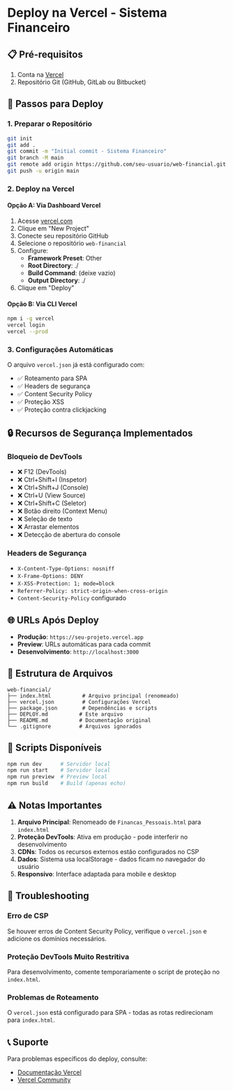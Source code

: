 # Deploy na Vercel - Sistema Financeiro

## 📋 Pré-requisitos

1. Conta na [Vercel](https://vercel.com)
2. Repositório Git (GitHub, GitLab ou Bitbucket)

## 🚀 Passos para Deploy

### 1. Preparar o Repositório
```bash
git init
git add .
git commit -m "Initial commit - Sistema Financeiro"
git branch -M main
git remote add origin https://github.com/seu-usuario/web-financial.git
git push -u origin main
```

### 2. Deploy na Vercel

#### Opção A: Via Dashboard Vercel
1. Acesse [vercel.com](https://vercel.com)
2. Clique em "New Project"
3. Conecte seu repositório GitHub
4. Selecione o repositório `web-financial`
5. Configure:
   - **Framework Preset**: Other
   - **Root Directory**: ./
   - **Build Command**: (deixe vazio)
   - **Output Directory**: ./
6. Clique em "Deploy"

#### Opção B: Via CLI Vercel
```bash
npm i -g vercel
vercel login
vercel --prod
```

### 3. Configurações Automáticas

O arquivo `vercel.json` já está configurado com:
- ✅ Roteamento para SPA
- ✅ Headers de segurança
- ✅ Content Security Policy
- ✅ Proteção XSS
- ✅ Proteção contra clickjacking

## 🔒 Recursos de Segurança Implementados

### Bloqueio de DevTools
- ❌ F12 (DevTools)
- ❌ Ctrl+Shift+I (Inspetor)
- ❌ Ctrl+Shift+J (Console)
- ❌ Ctrl+U (View Source)
- ❌ Ctrl+Shift+C (Seletor)
- ❌ Botão direito (Context Menu)
- ❌ Seleção de texto
- ❌ Arrastar elementos
- ❌ Detecção de abertura do console

### Headers de Segurança
- `X-Content-Type-Options: nosniff`
- `X-Frame-Options: DENY`
- `X-XSS-Protection: 1; mode=block`
- `Referrer-Policy: strict-origin-when-cross-origin`
- `Content-Security-Policy` configurado

## 🌐 URLs Após Deploy

- **Produção**: `https://seu-projeto.vercel.app`
- **Preview**: URLs automáticas para cada commit
- **Desenvolvimento**: `http://localhost:3000`

## 📁 Estrutura de Arquivos

```
web-financial/
├── index.html          # Arquivo principal (renomeado)
├── vercel.json         # Configurações Vercel
├── package.json        # Dependências e scripts
├── DEPLOY.md          # Este arquivo
├── README.md          # Documentação original
└── .gitignore         # Arquivos ignorados
```

## 🔧 Scripts Disponíveis

```bash
npm run dev      # Servidor local
npm run start    # Servidor local
npm run preview  # Preview local
npm run build    # Build (apenas echo)
```

## ⚠️ Notas Importantes

1. **Arquivo Principal**: Renomeado de `Financas_Pessoais.html` para `index.html`
2. **Proteção DevTools**: Ativa em produção - pode interferir no desenvolvimento
3. **CDNs**: Todos os recursos externos estão configurados no CSP
4. **Dados**: Sistema usa localStorage - dados ficam no navegador do usuário
5. **Responsivo**: Interface adaptada para mobile e desktop

## 🐛 Troubleshooting

### Erro de CSP
Se houver erros de Content Security Policy, verifique o `vercel.json` e adicione os domínios necessários.

### Proteção DevTools Muito Restritiva
Para desenvolvimento, comente temporariamente o script de proteção no `index.html`.

### Problemas de Roteamento
O `vercel.json` está configurado para SPA - todas as rotas redirecionam para `index.html`.

## 📞 Suporte

Para problemas específicos do deploy, consulte:
- [Documentação Vercel](https://vercel.com/docs)
- [Vercel Community](https://github.com/vercel/vercel/discussions)